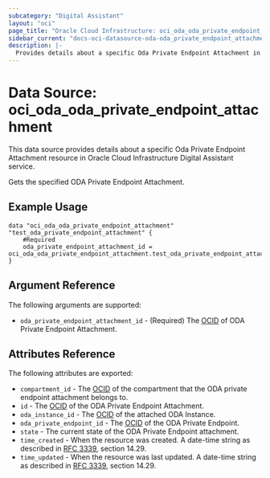 ```yaml
---
subcategory: "Digital Assistant"
layout: "oci"
page_title: "Oracle Cloud Infrastructure: oci_oda_oda_private_endpoint_attachment"
sidebar_current: "docs-oci-datasource-oda-oda_private_endpoint_attachment"
description: |-
  Provides details about a specific Oda Private Endpoint Attachment in Oracle Cloud Infrastructure Digital Assistant service
---
```


# Data Source: oci_oda_oda_private_endpoint_attachment
This data source provides details about a specific Oda Private Endpoint Attachment resource in Oracle Cloud Infrastructure Digital Assistant service.

Gets the specified ODA Private Endpoint Attachment.

## Example Usage

```hcl
data "oci_oda_oda_private_endpoint_attachment" "test_oda_private_endpoint_attachment" {
	#Required
	oda_private_endpoint_attachment_id = oci_oda_oda_private_endpoint_attachment.test_oda_private_endpoint_attachment.id
}
```

## Argument Reference

The following arguments are supported:

* `oda_private_endpoint_attachment_id` - (Required) The [OCID](https://docs.cloud.oracle.com/iaas/Content/General/Concepts/identifiers.htm) of ODA Private Endpoint Attachment.


## Attributes Reference

The following attributes are exported:

* `compartment_id` - The [OCID](https://docs.cloud.oracle.com/iaas/Content/General/Concepts/identifiers.htm) of the compartment that the ODA private endpoint attachment belongs to.
* `id` - The [OCID](https://docs.cloud.oracle.com/iaas/Content/General/Concepts/identifiers.htm) of the ODA Private Endpoint Attachment.
* `oda_instance_id` - The [OCID](https://docs.cloud.oracle.com/iaas/Content/General/Concepts/identifiers.htm) of the attached ODA Instance.
* `oda_private_endpoint_id` - The [OCID](https://docs.cloud.oracle.com/iaas/Content/General/Concepts/identifiers.htm) of the ODA Private Endpoint.
* `state` - The current state of the ODA Private Endpoint attachment.
* `time_created` - When the resource was created. A date-time string as described in [RFC 3339](https://tools.ietf.org/rfc/rfc3339), section 14.29.
* `time_updated` - When the resource was last updated. A date-time string as described in [RFC 3339](https://tools.ietf.org/rfc/rfc3339), section 14.29.

